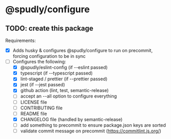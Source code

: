 # @spudly/configure

## TODO: create this package

Requirements:

- [x] Adds husky & configures @spudly/configure to run on precommit, forcing
      configuration to be in sync
- [ ] Configures the following:
  - [x] @spudly/eslint-config (if --eslint passed)
  - [x] typescript (if --typescript passed)
  - [x] lint-staged / prettier (if --prettier passed)
  - [x] jest (if --jest passed)
  - [x] github action (lint, test, semantic-release)
  - [ ] accept an --all option to configure everything
  - [ ] LICENSE file
  - [ ] CONTRIBUTING file
  - [ ] README file
  - [x] CHANGELOG file (handled by semantic-release)
  - [ ] add something to precommit to ensure package.json keys are sorted
  - [ ] validate commit message on precommit (https://commitlint.js.org/)
